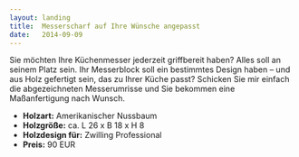 ```yaml
---
layout: landing
title:  Messerscharf auf Ihre Wünsche angepasst
date:   2014-09-09
---
```


Sie möchten Ihre Küchenmesser jederzeit griffbereit haben? Alles soll an seinem Platz sein. Ihr Messerblock soll ein bestimmtes Design haben – und aus Holz gefertigt sein, das zu Ihrer Küche passt? Schicken Sie mir einfach die abgezeichneten Messerumrisse und Sie bekommen eine Maßanfertigung nach Wunsch.

* **Holzart:** Amerikanischer Nussbaum
* **Holzgröße:** ca. L 26 x B 18 x H 8
* **Holzdesign für:** Zwilling Professional
* **Preis:** 90 EUR